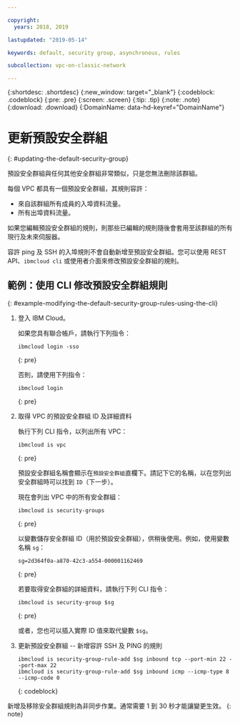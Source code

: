```yaml
---

copyright:
  years: 2018, 2019

lastupdated: "2019-05-14"

keywords: default, security group, asynchronous, rules

subcollection: vpc-on-classic-network

---
```


{:shortdesc: .shortdesc}
{:new_window: target="_blank"}
{:codeblock: .codeblock}
{:pre: .pre}
{:screen: .screen}
{:tip: .tip}
{:note: .note}
{:download: .download}
{:DomainName: data-hd-keyref="DomainName"}

# 更新預設安全群組
{: #updating-the-default-security-group}


預設安全群組與任何其他安全群組非常類似，只是您無法刪除該群組。

每個 VPC 都具有一個預設安全群組，其規則容許：

* 來自該群組所有成員的入埠資料流量。
* 所有出埠資料流量。

如果您編輯預設安全群組的規則，則那些已編輯的規則隨後會套用至該群組的所有現行及未來伺服器。

容許 ping 及 SSH 的入埠規則不會自動新增至預設安全群組。您可以使用 REST API、`ibmcloud cli` 或使用者介面來修改預設安全群組的規則。

## 範例：使用 CLI 修改預設安全群組規則
{: #example-modifying-the-default-security-group-rules-using-the-cli}

1. 登入 IBM Cloud。

   如果您具有聯合帳戶，請執行下列指令：
   ```
   ibmcloud login -sso
   ```
   {: pre}

   否則，請使用下列指令：

   ```
   ibmcloud login
   ```
   {: pre}

2. 取得 VPC 的預設安全群組 ID 及詳細資料

   執行下列 CLI 指令，以列出所有 VPC：

   ```
   ibmcloud is vpc
   ```
   {: pre}

   預設安全群組名稱會顯示在`預設安全群組`直欄下。請記下它的名稱，以在您列出安全群組時可以找到 `ID`（下一步）。 
   
   現在會列出 VPC 中的所有安全群組：

   ```
   ibmcloud is security-groups
   ```
   {: pre}

   以變數儲存安全群組 ID（用於預設安全群組），供稍後使用。例如，使用變數名稱 `sg`：

   ```
   sg=2d364f0a-a870-42c3-a554-000001162469
   ```
   {: pre}

   若要取得安全群組的詳細資料，請執行下列 CLI 指令：

   ```
   ibmcloud is security-group $sg
   ```
   {: pre}
   
   或者，您也可以插入實際 ID 值來取代變數 `$sg`。

3. 更新預設安全群組 -- 新增容許 SSH 及 PING 的規則

   ```
   ibmcloud is security-group-rule-add $sg inbound tcp --port-min 22 --port-max 22
   ibmcloud is security-group-rule-add $sg inbound icmp --icmp-type 8 --icmp-code 0
   ```
   {: codeblock}


新增及移除安全群組規則為非同步作業。通常需要 1 到 30 秒才能讓變更生效。
{: note}
